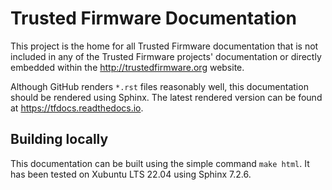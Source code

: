 # Trusted Firmware Documentation
This project is the home for all Trusted Firmware documentation that is not
included in any of the Trusted Firmware projects' documentation or directly
embedded within the http://trustedfirmware.org website.

Although GitHub renders `*.rst` files reasonably well, this documentation
should be rendered using Sphinx. The latest rendered version can be found at
https://tfdocs.readthedocs.io.

## Building locally
This documentation can be built using the simple command `make html`. It has
been tested on Xubuntu LTS 22.04 using Sphinx 7.2.6.
